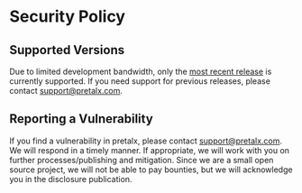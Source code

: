 <!--
SPDX-FileCopyrightText: 2019-present Tobias Kunze
SPDX-License-Identifier: CC-BY-SA-4.0
-->

# Security Policy

## Supported Versions

Due to limited development bandwidth, only the [most recent release](https://pypi.org/project/pretalx/#history) is
currently supported. If you need support for previous releases, please contact
[support@pretalx.com](mailto:support@pretalx.com).

## Reporting a Vulnerability

If you find a vulnerability in pretalx, please contact [support@pretalx.com](mailto:support@pretalx.com). We will
respond in a timely manner. If appropriate, we will work with you on further processes/publishing and mitigation.
Since we are a small open source project, we will not be able to pay bounties, but we will acknowledge you in the
disclosure publication.
